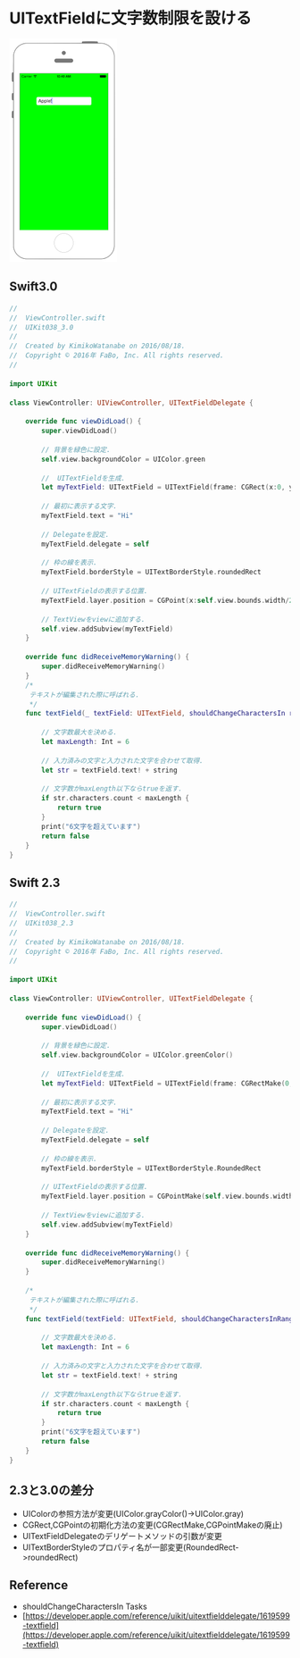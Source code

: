 # UITextFieldに文字数制限を設ける

![Preview uikit038](img/uikit038.png)

## Swift3.0
```swift
//
//  ViewController.swift
//  UIKit038_3.0
//
//  Created by KimikoWatanabe on 2016/08/18.
//  Copyright © 2016年 FaBo, Inc. All rights reserved.
//

import UIKit

class ViewController: UIViewController, UITextFieldDelegate {

    override func viewDidLoad() {
        super.viewDidLoad()

        // 背景を緑色に設定.
        self.view.backgroundColor = UIColor.green

        //  UITextFieldを生成.
        let myTextField: UITextField = UITextField(frame: CGRect(x:0, y:0, width:200, height:30))

        // 最初に表示する文字.
        myTextField.text = "Hi"

        // Delegateを設定.
        myTextField.delegate = self

        // 枠の線を表示.
        myTextField.borderStyle = UITextBorderStyle.roundedRect

        // UITextFieldの表示する位置.
        myTextField.layer.position = CGPoint(x:self.view.bounds.width/2, y:100)

        // TextViewをviewに追加する.
        self.view.addSubview(myTextField)
    }

    override func didReceiveMemoryWarning() {
        super.didReceiveMemoryWarning()
    }
    /*
     テキストが編集された際に呼ばれる.
     */
    func textField(_ textField: UITextField, shouldChangeCharactersIn range: NSRange, replacementString string: String) -> Bool {

        // 文字数最大を決める.
        let maxLength: Int = 6

        // 入力済みの文字と入力された文字を合わせて取得.
        let str = textField.text! + string

        // 文字数がmaxLength以下ならtrueを返す.
        if str.characters.count < maxLength {
            return true
        }
        print("6文字を超えています")
        return false
    }
}


```

## Swift 2.3
```swift
//
//  ViewController.swift
//  UIKit038_2.3
//
//  Created by KimikoWatanabe on 2016/08/18.
//  Copyright © 2016年 FaBo, Inc. All rights reserved.
//

import UIKit

class ViewController: UIViewController, UITextFieldDelegate {

    override func viewDidLoad() {
        super.viewDidLoad()

        // 背景を緑色に設定.
        self.view.backgroundColor = UIColor.greenColor()

        //  UITextFieldを生成.
        let myTextField: UITextField = UITextField(frame: CGRectMake(0, 0, 200, 30))

        // 最初に表示する文字.
        myTextField.text = "Hi"

        // Delegateを設定.
        myTextField.delegate = self

        // 枠の線を表示.
        myTextField.borderStyle = UITextBorderStyle.RoundedRect

        // UITextFieldの表示する位置.
        myTextField.layer.position = CGPointMake(self.view.bounds.width/2, 100)

        // TextViewをviewに追加する.
        self.view.addSubview(myTextField)
    }

    override func didReceiveMemoryWarning() {
        super.didReceiveMemoryWarning()
    }

    /*
     テキストが編集された際に呼ばれる.
     */
    func textField(textField: UITextField, shouldChangeCharactersInRange range: NSRange, replacementString string: String) -> Bool {

        // 文字数最大を決める.
        let maxLength: Int = 6

        // 入力済みの文字と入力された文字を合わせて取得.
        let str = textField.text! + string

        // 文字数がmaxLength以下ならtrueを返す.
        if str.characters.count < maxLength {
            return true
        }
        print("6文字を超えています")
        return false
    }
}
```

## 2.3と3.0の差分
* UIColorの参照方法が変更(UIColor.grayColor()->UIColor.gray)
* CGRect,CGPointの初期化方法の変更(CGRectMake,CGPointMakeの廃止)
* UITextFieldDelegateのデリゲートメソッドの引数が変更
* UITextBorderStyleのプロパティ名が一部変更(RoundedRect->roundedRect)

## Reference
* shouldChangeCharactersIn Tasks
 * [https://developer.apple.com/reference/uikit/uitextfielddelegate/1619599-textfield](https://developer.apple.com/reference/uikit/uitextfielddelegate/1619599-textfield)
